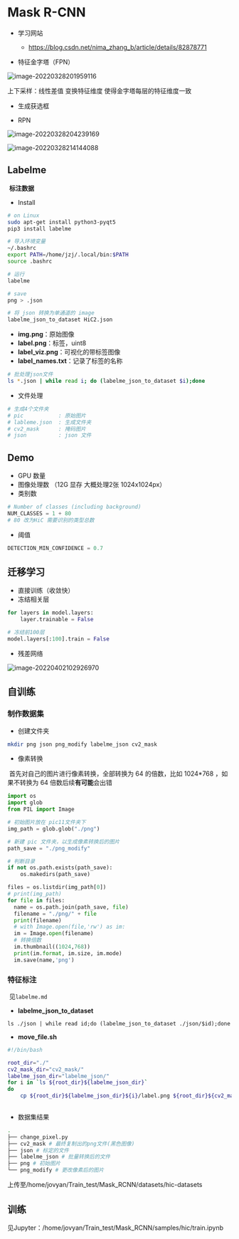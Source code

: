 # Mask R-CNN

- 学习网站
  - https://blog.csdn.net/nima_zhang_b/article/details/82878771





- 特征金字塔（FPN）

![image-20220328201959116](https://s2.loli.net/2022/03/28/vkMJYHNCGrzh1Bq.png)

上下采样：线性差值 变换特征维度 使得金字塔每层的特征维度一致



- 生成获选框





- RPN

![image-20220328204239169](https://s2.loli.net/2022/03/28/43YPjIzVvZ8hqA5.png)



![image-20220328214144088](https://s2.loli.net/2022/03/28/pRtd18vPk4SoVFJ.png)



## Labelme

​		**标注数据**



- Install

```bash
# on Linux
sudo apt-get install python3-pyqt5
pip3 install labelme

# 导入环境变量
~/.bashrc
export PATH=/home/jzj/.local/bin:$PATH
source .bashrc

# 运行
labelme

# save
png > .json

# 将 json 转换为单通道的 image
labelme_json_to_dataset HiC2.json
```

- **img.png**：原始图像
- **label.png**：标签，uint8
- **label_viz.png**：可视化的带标签图像
- **label_names.txt**：记录了标签的名称

```bash
# 批处理json文件
ls *.json | while read i; do (labelme_json_to_dataset $i);done
```



- 文件处理

```bash
# 生成4个文件夹
# pic 			: 原始图片
# lableme.json  : 生成文件夹
# cv2_mask 		: 掩码图片
# json 			: json 文件
```



## Demo

- GPU 数量
- 图像处理数 （12G 显存 大概处理2张 1024x1024px）
- 类别数

```python
# Number of classes (including background)
NUM_CLASSES = 1 + 80
# 80 改为HiC 需要识别的类型总数
```

- 阈值

```python 
DETECTION_MIN_CONFIDENCE = 0.7
```



## 迁移学习

- 直接训练（收敛快）
- 冻结相关层

```python
for layers in model.layers:
    layer.trainable = False

# 冻结前100层
model.layers[:100].train = False
```



- 残差网络



![image-20220402102926970](https://s2.loli.net/2022/04/02/uNeELHfm1G6xVF5.png)



## 自训练



### 制作数据集

- 创建文件夹

```sh
mkdir png json png_modify labelme_json cv2_mask
```



- 像素转换

​		首先对自己的图片进行像素转换，全部转换为 64 的倍数，比如 1024*768 ，如果不转换为 64 倍数后续**有可能**会出错

```python
import os
import glob
from PIL import Image

# 初始图片放在 pic11文件夹下
img_path = glob.glob("./png") 

# 新建 pic 文件夹，以生成像素转换后的图片
path_save = "./png_modify" 

# 判断目录
if not os.path.exists(path_save):
    os.makedirs(path_save)

files = os.listdir(img_path[0])
# print(img_path)
for file in files:
  name = os.path.join(path_save, file)
  filename = "./png/" + file
  print(filename)
  # with Image.open(file,'rw') as im:
  im = Image.open(filename)
  # 转换倍数
  im.thumbnail((1024,768))
  print(im.format, im.size, im.mode)
  im.save(name,'png')
```



### 特征标注

​		见`labelme.md`

- **labelme_json_to_dataset**

```shell
ls ./json | while read id;do (labelme_json_to_dataset ./json/$id);done
```



- **move_file.sh**

```bash
#!/bin/bash

root_dir="./"
cv2_mask_dir="cv2_mask/"
labelme_json_dir="labelme_json/"
for i in `ls ${root_dir}${labelme_json_dir}`
do
	cp ${root_dir}${labelme_json_dir}${i}/label.png ${root_dir}${cv2_mask_dir}${i}.png 
	
```



- 数据集结果

```bash
.
├── change_pixel.py
├── cv2_mask # 最终复制出的png文件(黑色图像)
├── json # 标定的文件
├── labelme_json # 批量转换后的文件
├── png # 初始图片
└── png_modify # 更改像素后的图片
```

上传至/home/jovyan/Train_test/Mask_RCNN/datasets/hic-datasets

## 训练

见Jupyter：/home/jovyan/Train_test/Mask_RCNN/samples/hic/train.ipynb
